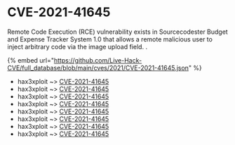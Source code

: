 # CVE-2021-41645

Remote Code Execution (RCE) vulnerability exists in Sourcecodester Budget and Expense Tracker System 1.0 that allows a remote malicious user to inject arbitrary code via the image upload field. .

{% embed url="https://github.com/Live-Hack-CVE/full_database/blob/main/cves/2021/CVE-2021-41645.json" %}


* hax3xploit ~> [CVE-2021-41645](https://www.alice-snow.ru/2021/database/cve-2021-41645/cve-2021-41645-hax3xploit)
* hax3xploit ~> [CVE-2021-41645](https://www.alice-snow.ru/2021/database/cve-2021-41645/cve-2021-41645-hax3xploit)
* hax3xploit ~> [CVE-2021-41645](https://www.alice-snow.ru/2021/database/cve-2021-41645/cve-2021-41645-hax3xploit)
* hax3xploit ~> [CVE-2021-41645](https://www.alice-snow.ru/2021/database/cve-2021-41645/cve-2021-41645-hax3xploit)
* hax3xploit ~> [CVE-2021-41645](https://www.alice-snow.ru/2021/database/cve-2021-41645/cve-2021-41645-hax3xploit)
* hax3xploit ~> [CVE-2021-41645](https://www.alice-snow.ru/2021/database/cve-2021-41645/cve-2021-41645-hax3xploit)
* hax3xploit ~> [CVE-2021-41645](https://www.alice-snow.ru/2021/database/cve-2021-41645/cve-2021-41645-hax3xploit)
* hax3xploit ~> [CVE-2021-41645](https://www.alice-snow.ru/2021/database/cve-2021-41645/cve-2021-41645-hax3xploit)